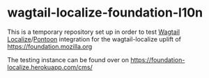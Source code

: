 # wagtail-localize-foundation-l10n

This is a temporary repository set up in order to test [Wagtail Localize](https://www.wagtail-localize.org/)/[Pontoon](https://pontoon.mozilla.org/) integration for the wagtail-localize uplift of https://foundation.mozilla.org

The testing instance can be found over on https://foundation-localize.herokuapp.com/cms/
